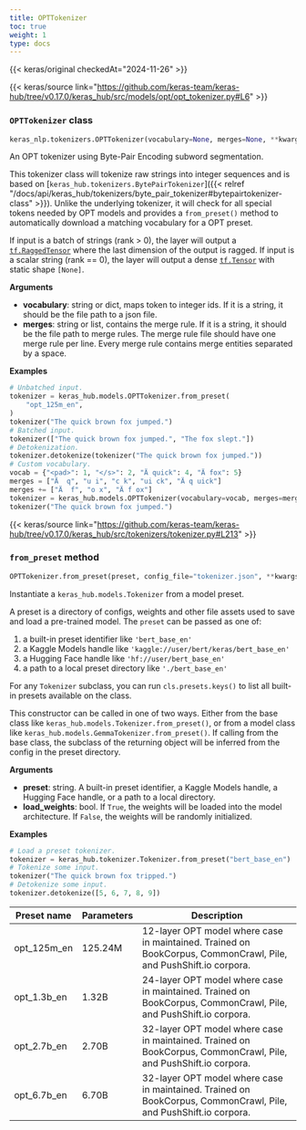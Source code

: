 ```yaml
---
title: OPTTokenizer
toc: true
weight: 1
type: docs
---
```


{{< keras/original checkedAt="2024-11-26" >}}

{{< keras/source link="https://github.com/keras-team/keras-hub/tree/v0.17.0/keras_hub/src/models/opt/opt_tokenizer.py#L6" >}}

### `OPTTokenizer` class

```python
keras_nlp.tokenizers.OPTTokenizer(vocabulary=None, merges=None, **kwargs)
```

An OPT tokenizer using Byte-Pair Encoding subword segmentation.

This tokenizer class will tokenize raw strings into integer sequences and
is based on [`keras_hub.tokenizers.BytePairTokenizer`]({{< relref "/docs/api/keras_hub/tokenizers/byte_pair_tokenizer#bytepairtokenizer-class" >}}). Unlike the
underlying tokenizer, it will check for all special tokens needed by OPT
models and provides a `from_preset()` method to automatically download
a matching vocabulary for a OPT preset.

If input is a batch of strings (rank > 0), the layer will output a
[`tf.RaggedTensor`](https://www.tensorflow.org/api_docs/python/tf/RaggedTensor) where the last dimension of the output is ragged.
If input is a scalar string (rank == 0), the layer will output a dense
[`tf.Tensor`](https://www.tensorflow.org/api_docs/python/tf/Tensor) with static shape `[None]`.

**Arguments**

- **vocabulary**: string or dict, maps token to integer ids. If it is a
  string, it should be the file path to a json file.
- **merges**: string or list, contains the merge rule. If it is a string,
  it should be the file path to merge rules. The merge rule file
  should have one merge rule per line. Every merge rule contains
  merge entities separated by a space.

**Examples**

```python
# Unbatched input.
tokenizer = keras_hub.models.OPTTokenizer.from_preset(
    "opt_125m_en",
)
tokenizer("The quick brown fox jumped.")
# Batched input.
tokenizer(["The quick brown fox jumped.", "The fox slept."])
# Detokenization.
tokenizer.detokenize(tokenizer("The quick brown fox jumped."))
# Custom vocabulary.
vocab = {"<pad>": 1, "</s>": 2, "Ä quick": 4, "Ä fox": 5}
merges = ["Ä  q", "u i", "c k", "ui ck", "Ä q uick"]
merges += ["Ä  f", "o x", "Ä f ox"]
tokenizer = keras_hub.models.OPTTokenizer(vocabulary=vocab, merges=merges)
tokenizer("The quick brown fox jumped.")
```

{{< keras/source link="https://github.com/keras-team/keras-hub/tree/v0.17.0/keras_hub/src/tokenizers/tokenizer.py#L213" >}}

### `from_preset` method

```python
OPTTokenizer.from_preset(preset, config_file="tokenizer.json", **kwargs)
```

Instantiate a `keras_hub.models.Tokenizer` from a model preset.

A preset is a directory of configs, weights and other file assets used
to save and load a pre-trained model. The `preset` can be passed as
one of:

1. a built-in preset identifier like `'bert_base_en'`
2. a Kaggle Models handle like `'kaggle://user/bert/keras/bert_base_en'`
3. a Hugging Face handle like `'hf://user/bert_base_en'`
4. a path to a local preset directory like `'./bert_base_en'`

For any `Tokenizer` subclass, you can run `cls.presets.keys()` to list
all built-in presets available on the class.

This constructor can be called in one of two ways. Either from the base
class like `keras_hub.models.Tokenizer.from_preset()`, or from
a model class like `keras_hub.models.GemmaTokenizer.from_preset()`.
If calling from the base class, the subclass of the returning object
will be inferred from the config in the preset directory.

**Arguments**

- **preset**: string. A built-in preset identifier, a Kaggle Models
  handle, a Hugging Face handle, or a path to a local directory.
- **load_weights**: bool. If `True`, the weights will be loaded into the
  model architecture. If `False`, the weights will be randomly
  initialized.

**Examples**

```python
# Load a preset tokenizer.
tokenizer = keras_hub.tokenizer.Tokenizer.from_preset("bert_base_en")
# Tokenize some input.
tokenizer("The quick brown fox tripped.")
# Detokenize some input.
tokenizer.detokenize([5, 6, 7, 8, 9])
```

| Preset name | Parameters | Description                                                                                                      |
| ----------- | ---------- | ---------------------------------------------------------------------------------------------------------------- |
| opt_125m_en | 125.24M    | 12-layer OPT model where case in maintained. Trained on BookCorpus, CommonCrawl, Pile, and PushShift.io corpora. |
| opt_1.3b_en | 1.32B      | 24-layer OPT model where case in maintained. Trained on BookCorpus, CommonCrawl, Pile, and PushShift.io corpora. |
| opt_2.7b_en | 2.70B      | 32-layer OPT model where case in maintained. Trained on BookCorpus, CommonCrawl, Pile, and PushShift.io corpora. |
| opt_6.7b_en | 6.70B      | 32-layer OPT model where case in maintained. Trained on BookCorpus, CommonCrawl, Pile, and PushShift.io corpora. |
